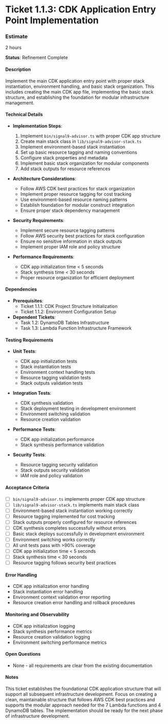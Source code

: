 # Ticket 1.1.3: CDK Application Entry Point Implementation

### Estimate
2 hours

**Status**: Refinement Complete

#### Description
Implement the main CDK application entry point with proper stack instantiation, environment handling, and basic stack organization. This includes creating the main CDK app file, implementing the basic stack structure, and establishing the foundation for modular infrastructure management.

#### Technical Details
- **Implementation Steps**:
  1. Implement `bin/signal9-advisor.ts` with proper CDK app structure
  2. Create main stack class in `lib/signal9-advisor-stack.ts`
  3. Implement environment-based stack instantiation
  4. Set up basic resource tagging and naming conventions
  5. Configure stack properties and metadata
  6. Implement basic stack organization for modular components
  7. Add stack outputs for resource references

- **Architecture Considerations**:
  - Follow AWS CDK best practices for stack organization
  - Implement proper resource tagging for cost tracking
  - Use environment-based resource naming patterns
  - Establish foundation for modular construct integration
  - Ensure proper stack dependency management

- **Security Requirements**:
  - Implement secure resource tagging patterns
  - Follow AWS security best practices for stack configuration
  - Ensure no sensitive information in stack outputs
  - Implement proper IAM role and policy structure

- **Performance Requirements**:
  - CDK app initialization time < 5 seconds
  - Stack synthesis time < 30 seconds
  - Proper resource organization for efficient deployment

#### Dependencies
- **Prerequisites**:
  - Ticket 1.1.1: CDK Project Structure Initialization
  - Ticket 1.1.2: Environment Configuration Setup
- **Dependent Tickets**:
  - Task 1.2: DynamoDB Tables Infrastructure
  - Task 1.3: Lambda Function Infrastructure Framework

#### Testing Requirements
- **Unit Tests**:
  - CDK app initialization tests
  - Stack instantiation tests
  - Environment context handling tests
  - Resource tagging validation tests
  - Stack outputs validation tests

- **Integration Tests**:
  - CDK synthesis validation
  - Stack deployment testing in development environment
  - Environment switching validation
  - Resource creation validation

- **Performance Tests**:
  - CDK app initialization performance
  - Stack synthesis performance validation

- **Security Tests**:
  - Resource tagging security validation
  - Stack outputs security validation
  - IAM role and policy validation

#### Acceptance Criteria
- [ ] `bin/signal9-advisor.ts` implements proper CDK app structure
- [ ] `lib/signal9-advisor-stack.ts` implements main stack class
- [ ] Environment-based stack instantiation working correctly
- [ ] Resource tagging implemented for cost tracking
- [ ] Stack outputs properly configured for resource references
- [ ] CDK synthesis completes successfully without errors
- [ ] Basic stack deploys successfully in development environment
- [ ] Environment switching works correctly
- [ ] All unit tests pass with >90% coverage
- [ ] CDK app initialization time < 5 seconds
- [ ] Stack synthesis time < 30 seconds
- [ ] Resource tagging follows security best practices

#### Error Handling
- CDK app initialization error handling
- Stack instantiation error handling
- Environment context validation error reporting
- Resource creation error handling and rollback procedures

#### Monitoring and Observability
- CDK app initialization logging
- Stack synthesis performance metrics
- Resource creation validation logging
- Environment switching performance metrics

#### Open Questions
- None - all requirements are clear from the existing documentation

#### Notes
This ticket establishes the foundational CDK application structure that will support all subsequent infrastructure development. Focus on creating a clean, maintainable structure that follows AWS CDK best practices and supports the modular approach needed for the 7 Lambda functions and 4 DynamoDB tables. The implementation should be ready for the next phase of infrastructure development. 